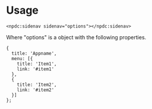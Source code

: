 # Usage

    <npdc:sidenav sidenav="options"></npdc:sidenav>

Where "options" is a object with the following properties.

    {
      title: 'Appname',
      menu: [{
        title: 'Item1',
        link: '#item1'
      },
      {
        title: 'Item2',
        link: '#item2'
      }]
    };
